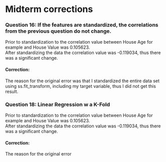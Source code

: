 # Midterm corrections


### Question 16: If the features are standardized, the correlations from the previous question do not change.

Prior to standardization to the correlation value between House Age for example and House Value was 0.105623.  
After standardizing the data the correlation value was -0.119034, thus there was a significant change.

#### Correction: 
The reason for the original error was that I standardized the entire data set using ss.fit_transform, including my target variable, thus I did not get this result.  

### Question 18: Linear Regression w a K-Fold

Prior to standardization to the correlation value between House Age for example and House Value was 0.105623.  
After standardizing the data the correlation value was -0.119034, thus there was a significant change.

#### Correction: 
The reason for the original error

